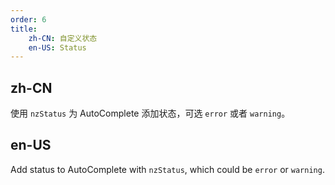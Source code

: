 ```yaml
---
order: 6
title:
    zh-CN: 自定义状态
    en-US: Status
---
```


## zh-CN

使用 `nzStatus` 为 AutoComplete 添加状态，可选 `error` 或者 `warning`。

## en-US

Add status to AutoComplete with `nzStatus`, which could be `error` or `warning`.
